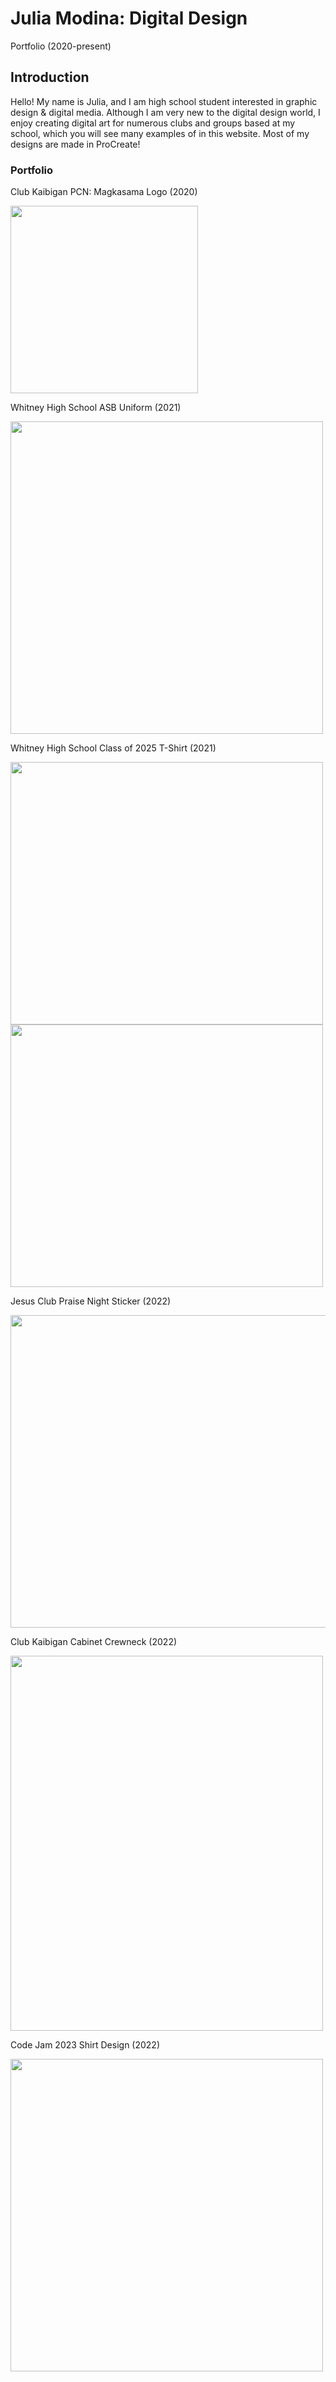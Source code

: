 # Julia Modina: Digital Design
Portfolio (2020-present)

## Introduction
Hello! My name is Julia, and I am high school student interested in graphic design & digital media. Although I am very new to the digital design world, I enjoy creating digital art for numerous clubs and groups based at my school, which you will see many examples of in this website. Most of my designs are made in ProCreate!

### Portfolio
Club Kaibigan PCN: Magkasama Logo (2020)

<img src="https://user-images.githubusercontent.com/114511310/193430077-7386c4c3-99c9-40da-be60-3dee1aa65da8.jpg" width="300" height="300">

Whitney High School ASB Uniform (2021)

<img src="https://user-images.githubusercontent.com/114511310/193429680-3b8ec088-1b1f-407e-b027-19f9cf9aa8c7.jpg" width="500" height="500"> 

Whitney High School Class of 2025 T-Shirt (2021)

<img src="https://user-images.githubusercontent.com/114511310/193429941-79cd8f6f-1610-467c-88bc-7184d149e75b.png" width="500" height="420"> 
<img src="https://user-images.githubusercontent.com/114511310/193429952-e93869e9-4014-4f32-973c-22a7fbf1fd08.png" width="500" height="420">

Jesus Club Praise Night Sticker (2022)

<img src="https://user-images.githubusercontent.com/114511310/193430180-80f74f39-bc35-4e56-b716-89eadb4f8694.png" width="600" height="500">

Club Kaibigan Cabinet Crewneck (2022)

<img src="https://user-images.githubusercontent.com/114511310/193430234-bb933441-78fe-4616-b492-985ab4d9c333.jpg" width="500" height="600">

Code Jam 2023 Shirt Design (2022)

<img src="https://user-images.githubusercontent.com/114511310/193430283-305d6929-da42-4fbe-a5be-af105451aee4.jpg" width="500" height="500">
